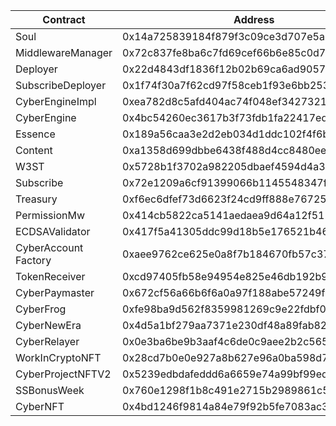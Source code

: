 | Contract             | Address                                    |
| -------------------- | ------------------------------------------ |
| Soul                 | 0x14a725839184f879f3c09ce3d707e5a3e4c5869d |
| MiddlewareManager    | 0x72c837fe8ba6c7fd69cef66b6e85c0d7eabf1f9b |
| Deployer             | 0x22d4843df1836f12b02b69ca6ad90575bbc03897 |
| SubscribeDeployer    | 0x1f74f30a7f62cd97f58ceb1f93e6bb253d096991 |
| CyberEngineImpl      | 0xea782d8c5afd404ac74f048ef34273217f7f6fc8 |
| CyberEngine          | 0x4bc54260ec3617b3f73fdb1fa22417ed109f372c |
| Essence              | 0x189a56caa3e2d2eb034d1ddc102f4f6bf822b811 |
| Content              | 0xa1358d699dbbe6438f488d4cc8480eeddc7528d0 |
| W3ST                 | 0x5728b1f3702a982205dbaef4594d4a3760854db0 |
| Subscribe            | 0x72e1209a6cf91399066b1145548347ffa85282b7 |
| Treasury             | 0xf6ec6dfef73d6623f24cd9ff888e76725da32773 |
| PermissionMw         | 0x414cb5822ca5141aedaea9d64a12f511071f7613 |
| ECDSAValidator       | 0x417f5a41305ddc99d18b5e176521b468b2a31b86 |
| CyberAccount Factory | 0xaee9762ce625e0a8f7b184670fb57c37bfe1d0f1 |
| TokenReceiver        | 0xcd97405fb58e94954e825e46db192b916a45d412 |
| CyberPaymaster       | 0x672cf56a66b6f6a0a97f188abe57249fb7eef909 |
| CyberFrog            | 0xfe98ba9d562f8359981269c9e22fdbf02717b723 |
| CyberNewEra          | 0x4d5a1bf279aa7371e230df48a89fab822e4ad30e |
| CyberRelayer         | 0x0e3ba6be9b3aaf4c6de0c9aee2b2c565e29437ae |
| WorkInCryptoNFT      | 0x28cd7b0e0e927a8b627e96a0ba598d7101d87b2d |
| CyberProjectNFTV2    | 0x5239edbdafeddd6a6659e74a99bf99ed32717184 |
| SSBonusWeek          | 0x760e1298f1b8c491e2715b2989861c5a994db672 |
| CyberNFT             | 0x4bd1246f9814a84e79f92b5fe7083ac3994fc205 |
